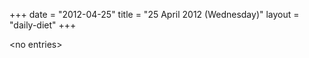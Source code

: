 +++
date = "2012-04-25"
title = "25 April 2012 (Wednesday)"
layout = "daily-diet"
+++

<p>&lt;no entries&gt;</p>